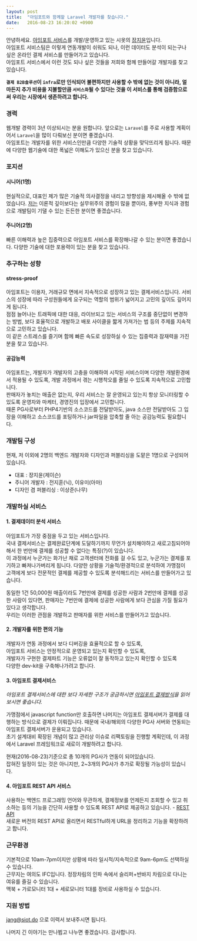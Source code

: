 ```yaml
---
layout: post
title:  "아임포트와 함께할 Laravel 개발자를 찾습니다."
date:   2016-08-23 16:20:02 +0900
---
```


안녕하세요. [아임포트 서비스](http://www.iamport.kr)를 개발/운영하고 있는 시옷의 [장지윤](/founder)입니다.  
아임포트 서비스팀은 이렇게 연동개발이 쉬워도 되나, 이런 데이터도 분석이 되는구나 싶은 온라인 결제 서비스를 만들어가고 있습니다.  
아임포트 서비스에서 이런 것도 되나 싶은 것들을 저희와 함께 만들어갈 개발자를 찾고 있습니다.  

**`결제 B2B솔루션`이 `infra`로만 인식되어 불편하지만 사용할 수 밖에 없는 것이 아니라, 얼마든지 추가 비용을 지불할만큼 `서비스화`될 수 있다는 것을 이 서비스를 통해 검증함으로써 우리는 시장에서 생존하려고 합니다.**  

### 경력  
웹개발 경력이 3년 이상되시는 분을 원합니다. 앞으로는 `Laravel`를 주로 사용할 계획이어서 `Laravel`을 많이 다뤄보신 분이면 좋겠습니다.  
아임포트는 개발자를 위한 서비스인만큼 다양한 기술적 상황을 맞닥뜨리게 됩니다. 때문에 다양한 웹기술에 대한 폭넓은 이해도가 있으신 분을 찾고 있습니다.  

### 포지션  
#### 시니어(1명)  
현실적으로, 대표인 제가 많은 기술적 의사결정을 내리고 방향성을 제시해올 수 밖에 없었습니다. [저는](/founder) 이론적 깊이보다는 실무위주의 경험이 많을 뿐이라, 풍부한 지식과 경험으로 개발팀이 기댈 수 있는 든든한 분이면 좋겠습니다.  

#### 주니어(2명)  
빠른 이해력과 높은 집중력으로 아임포트 서비스를 확장해나갈 수 있는 분이면 좋겠습니다. 다양한 기술에 대한 포용력이 있는 분을 찾고 있습니다.  

### 추구하는 성향  
#### stress-proof  
아임포트는 이용자, 거래규모 면에서 지속적으로 성장하고 있는 결제서비스입니다. 서비스의 성장에 따라 구성원들에게 요구되는 역할의 범위가 넓어지고 고민의 깊이도 깊어지게 됩니다.  
점점 늘어나는 트래픽에 대한 대응, 라이브되고 있는 서비스의 구조를 중단없이 변경하는 방법, 보다 효율적으로 개발하고 배포 사이클을 짧게 가져가는 법 등의 주제를 지속적으로 고민하고 있습니다.  
이 같은 스트레스를 즐기며 함께 빠른 속도로 성장하실 수 있는 집중력과 잠재력을 가진 분을 찾고 있습니다.  

#### 공감능력  
아임포트는, 개발자가 개발자의 고충을 이해하여 시작된 서비스이며 다양한 개발환경에서 적용될 수 있도록, 개발 과정에서 겪는 시행착오를 줄일 수 있도록 지속적으로 고민합니다.  
판매자가 놓치는 매출은 없는지, 우리 서비스는 잘 운영되고 있는지 항상 모니터링할 수 있도록 운영자와 마케터, 경영진의 입장에서 고민합니다.  
때론 PG사로부터 PHP4기반의 소스코드를 전달받아도, java 소스만 전달받아도 그 입장을 이해하고 소스코드를 포팅하거나 jar파일을 압축할 줄 아는 공감능력도 필요합니다.  


### 개발팀 구성  
현재, 저 이외에 2명의 백엔드 개발자와 디자인과 퍼블리싱을 도맡은 1명으로 구성되어있습니다. 
- 대표 : 장지윤(제이슨)  
- 주니어 개발자 : 전지훈(닉), 이유미(아마)  
- 디자인 겸 퍼블리싱 : 이상준(나무)  

### 개발하실 서비스  
#### 1. 결제데이터 분석 서비스  
아임포트가 가장 중점을 두고 있는 서비스입니다.  
국내 결제서비스는 결제완료단계에 도달하기까지 무언가 설치해야하고 새로고침되어야해서 한 번만에 결제를 성공할 수 없다는 특징(?)이 있습니다.  
이 과정에서 누군가는 화가난 채로 고객센터에 전화를 걸 수도 있고, 누군가는 결제를 포기하고 빠져나가버리게 됩니다. 다양한 상황을 기술적/환경적으로 분석하여 가맹점이 고객에게 보다 전문적인 결제를 제공할 수 있도록 분석해드리는 서비스를 만들어가고 있습니다.  

동일한 1건 50,000원 매출이라도 7번만에 결제를 성공한 사람과 2번만에 결제를 성공한 사람이 있다면, 판매자는 7번만에 결제에 성공한 사람에게 보다 관심을 가질 필요가 있다고 생각합니다.  
우리는 이러한 관점을 개발하고 판매자를 위한 서비스를 만들어가고 있습니다.  

#### 2. 개발자를 위한 편의 기능  
개발자가 연동 과정에서 보다 디버깅을 효율적으로 할 수 있도록,  
아임포트 서비스는 안정적으로 운영되고 있는지 확인할 수 있도록,  
개발자가 구현한 결제파트 기능은 오류없이 잘 동작하고 있는지 확인할 수 있도록  
다양한 dev-kit을 구축해나가려고 합니다.  


#### 3. 아임포트 결제서비스  
*아임포트 결제서비스에 대한 보다 자세한 구조가 궁금하시면 [아임포트 결제방식](https://github.com/iamport/iamport-manual/blob/master/%EC%9D%B8%EC%A6%9D%EA%B2%B0%EC%A0%9C/getstarted.md)을 읽어보시면 좋습니다.*  

가맹점에서 javascript function만 호출하면 나머지는 아임포트 결제서버가 결제를 대행하는 방식으로 결제가 이뤄집니다. 때문에 국내/해외의 다양한 PG사 서버와 연동되는 아임포트 결제서버가 운용되고 있습니다.  
초기 설계대비 확장된 개념이 많고 관리상 이슈로 리팩토링을 진행할 계획인데, 이 과정에서 Laravel 프레임워크로 새로이 개발하려고 합니다.  

현재(2016-08-23)기준으로 총 10개의 PG사가 연동이 되어있습니다.  
잡혀진 일정이 있는 것은 아니지만, 2~3개의 PG사가 추가로 확장될 가능성이 있습니다.  

#### 4. 아임포트 REST API 서비스  
사용하는 백엔드 프로그래밍 언어와 무관하게, 결제정보를 언제든지 조회할 수 있고 취소하는 등의 기능을 간단히 사용할 수 있도록 REST API로 제공하고 있습니다. - [REST API](https://api.iamport.kr)  
새로운 버전의 REST API로 올리면서 RESTful하게 URL을 정리하고 기능을 확장하려고 합니다.  


### 근무환경  
기본적으로 10am-7pm이지만 상황에 따라 일시적/지속적으로 9am-6pm도 선택하실 수 있습니다.  
근무지는 여의도 IFC입니다. 정장차림의 인파 속에서 슬리퍼+반바지 차림으로 다니는 여유를 즐길 수 있습니다.  
맥북 + 가로모니터 1대 + 세로모니터 1대를 장비로 사용하실 수 있습니다.  

### 지원 방법  
[jang@siot.do](mailto:jang@siot.do) 으로 이력서 보내주시면 됩니다.  

나머지 긴 이야기는 만나뵙고 나누면 좋겠습니다. 감사합니다. 